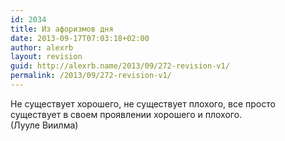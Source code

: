 ```yaml
---
id: 2034
title: Из афоризмов дня
date: 2013-09-17T07:03:18+02:00
author: alexrb
layout: revision
guid: http://alexrb.name/2013/09/272-revision-v1/
permalink: /2013/09/272-revision-v1/
---
```

Не существует хорошего, не существует плохого, все просто существует в своем проявлении хорошего и плохого.  
(Лууле Виилма)